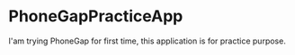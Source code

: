 PhoneGapPracticeApp
===================

I'am trying PhoneGap for first time, this application is for practice purpose.
